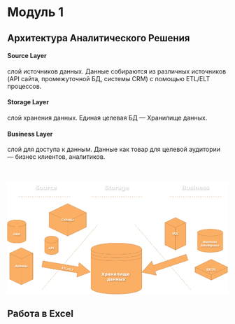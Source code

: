 <h1>Модуль 1</h1>

<h2>Архитектура Аналитического Решения</h2>

<h4>Source Layer</h4> слой источников данных.
Данные собираются из различных источников (API сайта, промежуточной БД, системы CRM) с помощью ETL/ELT процессов.

<h4>Storage Layer</h4> слой хранения данных.
Единая целевая БД — Хранилище данных.

<h4>Business Layer</h4> слой для доступа к данным.
Данные как товар для целевой аудитории — бизнес клиентов, аналитиков.
<br><br><br><br>
<img src='https://raw.githubusercontent.com/siochy/data-learn/main/DE-101/Module1/Module1.drawio.png' alt='Архитектура Сбора Данных'>
<br>
<h2>Работа в Excel</h2>
